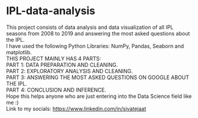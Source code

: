 # IPL-data-analysis                        
This project consists of data analysis and data visualization of all IPL seasons from 2008 to 2019 and answering the most asked questions about the IPL.            
I have used the following Python Libraries: NumPy, Pandas, Seaborn and matplotlib.                  
THIS PROJECT MAINLY HAS 4 PARTS:                   
PART 1: DATA PREPARATION AND CLEANING.                  
PART 2: EXPLORATORY ANALYSIS AND CLEANING.      
PART 3: ANSWERING THE MOST ASKED QUESTIONS ON GOOGLE ABOUT THE IPL.      
PART 4: CONCLUSION AND INFERENCE.      
Hope this helps anyone who are just entering into the Data Science field like me :)                      
Link to my socials: https://www.linkedin.com/in/sivatejaat
